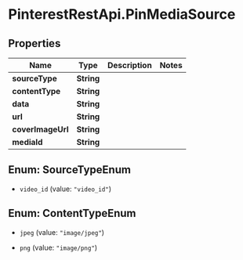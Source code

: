 # PinterestRestApi.PinMediaSource

## Properties

Name | Type | Description | Notes
------------ | ------------- | ------------- | -------------
**sourceType** | **String** |  | 
**contentType** | **String** |  | 
**data** | **String** |  | 
**url** | **String** |  | 
**coverImageUrl** | **String** |  | 
**mediaId** | **String** |  | 



## Enum: SourceTypeEnum


* `video_id` (value: `"video_id"`)





## Enum: ContentTypeEnum


* `jpeg` (value: `"image/jpeg"`)

* `png` (value: `"image/png"`)




